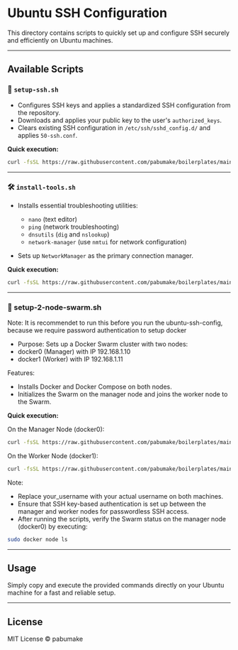 # Ubuntu SSH Configuration

This directory contains scripts to quickly set up and configure SSH securely and efficiently on Ubuntu machines.

---

## Available Scripts

### 📄 `setup-ssh.sh`

- Configures SSH keys and applies a standardized SSH configuration from the repository.
- Downloads and applies your public key to the user's `authorized_keys`.
- Clears existing SSH configuration in `/etc/ssh/sshd_config.d/` and applies `50-ssh.conf`.

**Quick execution:**
```bash
curl -fsSL https://raw.githubusercontent.com/pabumake/boilerplates/main/ubuntu-ssh-config/setup-ssh.sh | bash
```

---

### 🛠️ `install-tools.sh`

- Installs essential troubleshooting utilities:
  - `nano` (text editor)
  - `ping` (network troubleshooting)
  - `dnsutils` (`dig` and `nslookup`)
  - `network-manager` (use `nmtui` for network configuration)

- Sets up `NetworkManager` as the primary connection manager.

**Quick execution:**
```bash
curl -fsSL https://raw.githubusercontent.com/pabumake/boilerplates/main/ubuntu-troubleshooting/install-tools.sh | bash
```

---

### 🐳 setup-2-node-swarm.sh

Note: It is recommendet to run this before you run the ubuntu-ssh-config, because we require password authentication to setup docker

- Purpose: Sets up a Docker Swarm cluster with two nodes:
- docker0 (Manager) with IP 192.168.1.10
- docker1 (Worker) with IP 192.168.1.11
  
Features:
- Installs Docker and Docker Compose on both nodes.
- Initializes the Swarm on the manager node and joins the worker node to the Swarm.

**Quick execution:**

On the Manager Node (docker0):
```bash
curl -fsSL https://raw.githubusercontent.com/pabumake/boilerplates/main/ubuntu-swarm/setup-2-node-swarm.sh | bash -s manager
```

On the Worker Node (docker1):
```bash
curl -fsSL https://raw.githubusercontent.com/pabumake/boilerplates/main/ubuntu-swarm/setup-2-node-swarm.sh | bash -s worker
```

Note: 
- Replace your_username with your actual username on both machines.
- Ensure that SSH key-based authentication is set up between the manager and worker nodes for passwordless SSH access.
- After running the scripts, verify the Swarm status on the manager node (docker0) by executing:
```bash
sudo docker node ls
````


---

## Usage

Simply copy and execute the provided commands directly on your Ubuntu machine for a fast and reliable setup.

---

## License

MIT License © pabumake

